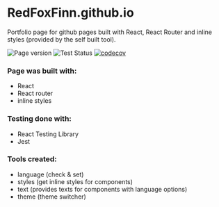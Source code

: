 # RedFoxFinn.github.io

Portfolio page for github pages built with React, React Router and inline styles (provided by the self built tool).

![Page version](https://img.shields.io/badge/dynamic/json?url=https://raw.githubusercontent.com/RedFoxFinn/RedFoxFinn.github.io/dev/package.json&query=version&color=008080&label=version)
![Test Status](https://github.com/RedFoxFinn/RedFoxFinn.github.io/workflows/tests/badge.svg?branch=dev)
[![codecov](https://codecov.io/gh/RedFoxFinn/RedFoxFinn.github.io/branch/dev/graph/badge.svg?token=ANPWB48VL4)](https://codecov.io/gh/RedFoxFinn/RedFoxFinn.github.io)

### Page was built with:
- React
- React router
- inline styles

### Testing done with:
- React Testing Library
- Jest

### Tools created:
- language (check & set)
- styles (get inline styles for components)
- text (provides texts for components with language options)
- theme (theme switcher)
